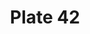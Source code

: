 ---
pid: '42'
an: '6'
title: Plate 42
rev_year: 
_date: 8 juin 1798
caption: Chapeau de paille blanc garni de son fichu et lassé sur le côté, Schall de
  soie en tulle. Dessiné aux Champs-Élysée
translation: White straw hat decorated with her scarf and tied on the side. Shawl
  made of silk and tulle. Drawn on the Champs-Élysée
student: Sarah Bigler
keywords: "[ paille ]"
permalink: /plates/42
layout: plate-page
---